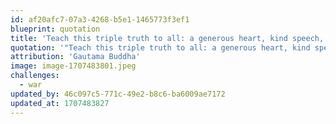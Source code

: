 ```yaml
---
id: af20afc7-07a3-4268-b5e1-1465773f3ef1
blueprint: quotation
title: 'Teach this triple truth to all: a generous heart, kind speech, and a life of service and compassion are the things which renew humanity.'
quotation: '"Teach this triple truth to all: a generous heart, kind speech, and a life of service and compassion are the things which renew humanity."'
attribution: 'Gautama Buddha'
image: image-1707483801.jpeg
challenges:
  - war
updated_by: 46c097c5-771c-49e2-b8c6-ba6009ae7172
updated_at: 1707483827
---
```

